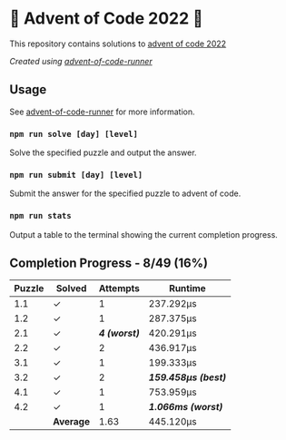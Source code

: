 # :santa: Advent of Code 2022 :christmas_tree:

This repository contains solutions to [advent of code 2022](https://adventofcode.com/2022) 

_Created using [advent-of-code-runner](https://github.com/beakerandjake/advent-of-code-runner)_

## Usage
See [advent-of-code-runner](https://github.com/beakerandjake/advent-of-code-runner) for more information.

### `npm run solve [day] [level]`
Solve the specified puzzle and output the answer.

### `npm run submit [day] [level]`
Submit the answer for the specified puzzle to advent of code.

### `npm run stats`
Output a table to the terminal showing the current completion progress.

<!--Please do not delete the following comments, they are required to save your stats to this file.-->
<!--START_AUTOGENERATED_COMPLETION_PROGRESS_SECTION-->
## Completion Progress - 8/49 (16%)

| Puzzle | Solved | Attempts | Runtime |
| --- | --- | --- | --- |
| 1.1 | ✓ | 1 | 237.292μs |
| 1.2 | ✓ | 1 | 287.375μs |
| 2.1 | ✓ | ***4 (worst)*** | 420.291μs |
| 2.2 | ✓ | 2 | 436.917μs |
| 3.1 | ✓ | 1 | 199.333μs |
| 3.2 | ✓ | 2 | ***159.458μs (best)*** |
| 4.1 | ✓ | 1 | 753.959μs |
| 4.2 | ✓ | 1 | ***1.066ms (worst)*** |
|  | **Average** | 1.63 | 445.120μs |
<!--END_AUTOGENERATED_COMPLETION_PROGRESS_SECTION-->
